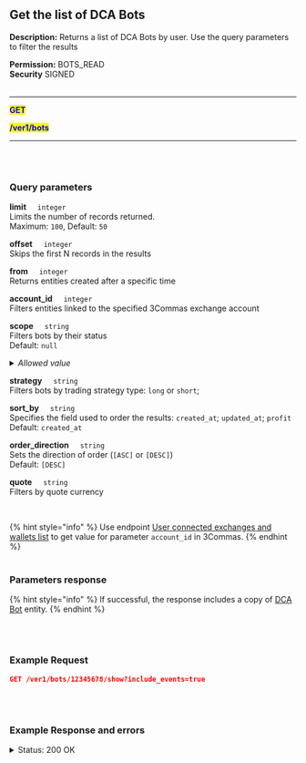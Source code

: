 ## Get the list of DCA Bots<br>

**Description:** Returns a list of DCA Bots by user. Use the query parameters to filter the results<br>

**Permission:** BOTS_READ<br>
**Security** SIGNED<br>
<br>

----------

<mark style="color:blue"><strong>GET</strong>

<mark style="color:blue"><strong>/ver1/bots</strong>

----------

<br>
<br>

### Query parameters<br>

<p>
   <strong>limit</strong>&nbsp;&nbsp;&nbsp;&nbsp;&nbsp;<code>integer</code><br>
   Limits the number of records returned.<br>
   Maximum: <code>100</code>, Default: <code>50</code>
</p>
<p>
   <strong>offset</strong>&nbsp;&nbsp;&nbsp;&nbsp;&nbsp;<code>integer</code><br>
   Skips the first N records in the results
</p>
<p>
   <strong>from</strong>&nbsp;&nbsp;&nbsp;&nbsp;&nbsp;<code>integer</code><br>
   Returns entities created after a specific time
</p>
<p>
   <strong>account_id</strong>&nbsp;&nbsp;&nbsp;&nbsp;&nbsp;<code>integer</code><br>
   Filters entities linked to the specified 3Commas exchange account
</p>
<p>
   <strong>scope</strong>&nbsp;&nbsp;&nbsp;&nbsp;&nbsp;<code>string</code><br>
   Filters bots by their status<br>
   Default: <code>null</code>
<details>
   <summary><em>Allowed value</em></summary>
   <dl>
      <li><strong>enable</strong> - returns bots where the state is active;
      <li><strong>disabled</strong> - returns bots where the state is stopped;
      <li><strong>null</strong> - returns all bots
   </dl>
</details>
</p>
<p>
   <strong>strategy</strong>&nbsp;&nbsp;&nbsp;&nbsp;&nbsp;<code>string</code><br>
   Filters bots by trading strategy type: <code>long</code> or <code>short</code>; 
</p>
<p>
   <strong>sort_by</strong>&nbsp;&nbsp;&nbsp;&nbsp;&nbsp;<code>string</code><br>
   Specifies the field used to order the results: <code>created_at</code>; <code>updated_at</code>; <code>profit</code><br>
   Default: <code>created_at</code>
</p>
<p>
   <strong>order_direction</strong>&nbsp;&nbsp;&nbsp;&nbsp;&nbsp;<code>string</code><br>
   Sets the direction of order (<code>[ASC]</code> or <code>[DESC]</code>)<br>
   Default: <code>[DESC]</code>
</p>
<p>
   <strong>quote</strong>&nbsp;&nbsp;&nbsp;&nbsp;&nbsp;<code>string</code><br>
   Filters by quote currency
</p>
<br>

{% hint style="info" %}
Use endpoint [User connected exchanges and wallets list](Account/User%20connected%20exchanges%20and%20wallets%20list.md) to get value for parameter <code>account_id</code> in 3Commas.
{% endhint %}
<br>
<br>

### Parameters response<br>

{% hint style="info" %}
If successful, the response includes a copy of [DCA Bot](./README.md) entity.
{% endhint %}

<br>
<br>

### Example Request<br>

```json
GET /ver1/bots/12345678/show?include_events=true
```
<br>
<br>

###  Example Response and errors<br>

<details>
<summary>Status: 200 OK</summary><br>

```json
[
    {
        "id": 15565014,
        "account_id": 32199203,
        "is_enabled": true,
        "max_safety_orders": 3,
        "active_safety_orders_count": 3,
        "pairs": [
            "USDT_ETH"
        ],
        "strategy_list": [
            {
                "options": {},
                "strategy": "nonstop"
            }
        ],
        "close_strategy_list": [
            {
                "options": {
                    "time": "3m",
                    "points": "70",
                    "time_period": "7",
                    "trigger_condition": "greater"
                },
                "strategy": "rsi"
            }
        ],
        "safety_strategy_list": [],
        "max_active_deals": 1,
        "active_deals_count": 1,
        "deletable?": false,
        "created_at": "2024-10-24T21:53:26.994Z",
        "updated_at": "2024-10-30T06:11:52.685Z",
        "trailing_enabled": null,
        "tsl_enabled": false,
        "deal_start_delay_seconds": null,
        "stop_loss_timeout_enabled": false,
        "stop_loss_timeout_in_seconds": 0,
        "disable_after_deals_count": null,
        "deals_counter": null,
        "allowed_deals_on_same_pair": null,
        "easy_form_supported": false,
        "close_deals_timeout": null,
        "url_secret": "bfbaf59b47",
        "take_profit_steps": [],
        "name": "20 oct number 2",
        "take_profit": "0.0",
        "min_profit_percentage": "2.0",
        "base_order_volume": "50.0",
        "safety_order_volume": "15.0",
        "safety_order_step_percentage": "1.0",
        "take_profit_type": "base",
        "min_profit_type": "base_order_volume",
        "type": "Bot::SingleBot",
        "martingale_volume_coefficient": "1.7",
        "martingale_step_coefficient": "4.0",
        "stop_loss_percentage": "0.0",
        "cooldown": "300",
        "btc_price_limit": "0.0",
        "strategy": "long",
        "min_volume_btc_24h": "0.0",
        "profit_currency": "quote_currency",
        "min_price": null,
        "max_price": null,
        "stop_loss_type": "stop_loss",
        "safety_order_volume_type": "quote_currency",
        "base_order_volume_type": "quote_currency",
        "account_name": "Paper Account 1251857",
        "trailing_deviation": "0.2",
        "finished_deals_profit_usd": "4.12902028",
        "finished_deals_count": "4",
        "leverage_type": "not_specified",
        "leverage_custom_value": null,
        "start_order_type": "limit",
        "active_deals_usd_profit": "-7.006519044",
        "reinvesting_percentage": "100.0",
        "risk_reduction_percentage": "0.0",
        "reinvested_volume_usd": null,
        "min_price_percentage": null,
        "max_price_percentage": null
    },
    ...
]
```
</details>